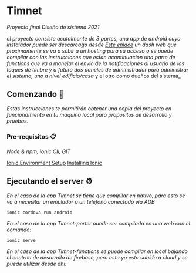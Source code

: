 # Timnet

_Proyecto final Diseño de sistema 2021_

_el proyecto consiste acutalmente de 3 partes, una app de android cuyo instalador puede ser descarcago desde [Este enlace](https://github.com/dds-frd-utn/Timnet/releases/tag/v0.0.1-alpha)
un dash web que proximamente se va a subir a un hosting para su acceso o se puede compilar con las instrucciones que estan acontinuacion
una parte de functions que va a manejar el envio de la notificaciones al usuario de los toques de timbre
y a futuro dos paneles de administrador para administrar el sistema, uno a nivel edificio/casa_ y el otro como dueños del sistema_

## Comenzando 🚀

_Estas instrucciones te permitirán obtener una copia del proyecto en funcionamiento en tu máquina local para propósitos de desarrollo y pruebas._

### Pre-requisitos 📋

_Node & npm, ionic Cli, GIT_

[Ionic Environment Setup](https://ionicframework.com/docs/intro/environment)
[Installing Ionic](https://ionicframework.com/docs/intro/cli)


## Ejecutando el server ⚙️

_En el caso de la app Timnet se tiene que compilar en nativo, para esto se va a necesitar un emulador o un telefono conectado via ADB_

```
ionic cordova run android
```
_En el caso de la app Timnet-porter puede ser compilada en una web con el comando:_

```
ionic serve
```

_En el caso de la app Timnet-functions se puede compilar en local bajando el enotrno de desarrollo de firebase, pero esta ya esta subida a cloud y se puede utilizar desde ahi:_


